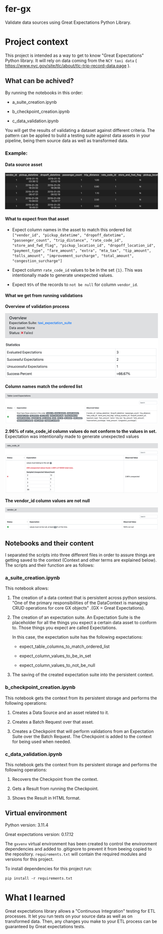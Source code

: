 # fer-gx

Validate data sources using Great Expectations Python Library.

# Project context

This project is intended as a way to get to know "Great Expectations" Python library. It will rely on data coming from the `NCY taxi data` ( https://www.nyc.gov/site/tlc/about/tlc-trip-record-data.page ).

## What can be achived?

By running the notebooks in this order:

- a_suite_creation.ipynb

- b_checkpoint_creation.ipynb

- c_data_validation.ipynb

You will get the results of validating a dataset against different criteria. The pattern can be applied to build a testing suite against data assets in your pipeline, being them source data as well as transformed data.

### Example:

#### Data source asset

![Screenshot of NYC taxi data asset](image.png)

#### What to expect from that asset

- Expect column names in the asset to match this ordered list `["vendor_id", "pickup_datetime", "dropoff_datetime", "passenger_count", "trip_distance", "rate_code_id", "store_and_fwd_flag", "pickup_location_id", "dropoff_location_id", "payment_type", "fare_amount", "extra", "mta_tax", "tip_amount", "tolls_amount", "improvement_surcharge", "total_amount", "congestion_surcharge"]`

- Expect column `rate_code_id` values to be in the set `{1}`. This was intentionally made to generate unexpected values.

- Expect `95%` of the records to `not be null` for column `vendor_id`.

#### What we get from running validations

**Overview of validation process**

![Overview of validation process](image-1.png)

**Column names match the ordered list**

![Column names match the ordered list](image-2.png)

**2.96% of rate_code_id column values do not conform to the values in set.** Expectation was intentionally made to generate unexpected values

![2.96% of rate_code_id column values do not conform to the values in set](image-3.png)

**The vendor_id column values are not null**

![vendor_id column values are not null](image-4.png)

## Notebooks and their content

I separated the scripts into three different files in order to assure things are getting saved to the context (Context and other terms are explained below). The scripts and their function are as follows:

### a_suite_creation.ipynb

This notebook allows:

1) The creation of a data context that is persistent across python sessions. "One of the primary responsibilities of the DataContext is managing CRUD operations for core GX objects" .(GX = Great Expectations).

2) The creation of an expectation suite. An Expectation Suite is the placeholder for all the things you expect a certain data asset to conform to. Those things you expect are called Expectations.

    In this case, the expectation suite has the following expectations:

    - expect_table_columns_to_match_ordered_list

    - expect_column_values_to_be_in_set

    - expect_column_values_to_not_be_null

3) The saving of the created expectation suite into the persistent context.

### b_checkpoint_creation.ipynb

This notebook gets the context from its persistent storage and performs the following operations:

1) Creates a Data Source and an asset related to it.

2) Creates a Batch Request over that asset.

3) Creates a Checkpoint that will perform validations from an Expectation Suite over the Batch Request. The Checkpoint is added to the context for being used when needed.

### c_data_validation.ipynb

This notebook gets the context from its persistent storage and performs the following operations:

1) Recovers the Checkpoint from the context.

2) Gets a Result from running the Checkpoint.

3) Shows the Result in HTML format.

## Virtual environment

Python version: 3.11.4

Great expectations version: 0.17.12

The `gxvenv` virtual environment has been created to control the environment dependencies and added to .gitignore to prevent it from beeing copied to the repository.
`requirements.txt` will contain the required modules and versions for this project.

To install dependencies for this project run:

`pip install -r requirements.txt`

# What I learned

Great expectations library allows a "Continuous Integration" testing for ETL processes. It let you run tests on your source data as well as on transformed data. Then, any changes you make to your ETL process can be guaranteed by Great expectations tests.


